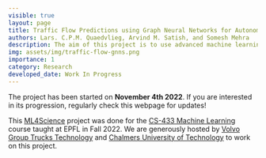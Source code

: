 ```yaml
---
visible: true
layout: page
title: Traffic Flow Predictions using Graph Neural Networks for Autonomous Driving
authors: Lars. C.P.M. Quaedvlieg, Arvind M. Satish, and Somesh Mehra
description: The aim of this project is to use advanced machine learning methods to solve problems within autonomous driving
img: assets/img/traffic-flow-gnns.png
importance: 1
category: Research
developed_date: Work In Progress
---
```


The project has been started on **November 4th 2022**. If you are interested in its progression, regularly check this 
webpage for updates!

This [ML4Science](https://www.epfl.ch/labs/mlo/ml4science/) project was done for the [CS-433 Machine Learning](https://www.epfl.ch/labs/mlo/machine-learning-cs-433/) course
taught at EPFL in Fall 2022. We are generously hosted by [Volvo Group Trucks Technology](https://www.volvogroup.com/en/) 
and [Chalmers University of Technology](https://www.chalmers.se/en/Pages/default.aspx) to work on this project.